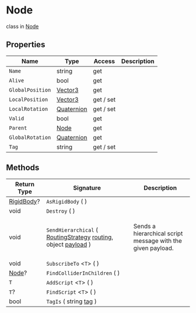 # Node
class in [Node](../Node.md)

## Properties
| Name | Type | Access | Description |
|---|---|---|---|
| `Name` | string | get |  |
| `Alive` | bool | get |  |
| `GlobalPosition` | [Vector3](../Math/Vector3.md) | get |  |
| `LocalPosition` | [Vector3](../Math/Vector3.md) | get / set |  |
| `LocalRotation` | [Quaternion](../Math/Quaternion.md) | get / set |  |
| `Valid` | bool | get |  |
| `Parent` | [Node](../Node/Node.md) | get |  |
| `GlobalRotation` | [Quaternion](../Math/Quaternion.md) | get |  |
| `Tag` | string | get / set |  |

## Methods
| Return Type | Signature | Description |
|---|---|---|
| [RigidBody](../Physics/RigidBody.md)? | `AsRigidBody` (  ) |  |
| void | `Destroy` (  ) |  |
| void | `SendHierarchical` ( [RoutingStrategy](../Node/RoutingStrategy.md) <ins>routing</ins>, object <ins>payload</ins> ) | <p>Sends a hierarchical script message with the given payload.</p> |
| void | `SubscribeTo` <`T`> (  ) |  |
| [Node](../Node/Node.md)? | `FindColliderInChildren` (  ) |  |
| `T` | `AddScript` <`T`> (  ) |  |
| `T`? | `FindScript` <`T`> (  ) |  |
| bool | `TagIs` ( string <ins>tag</ins> ) |  |
